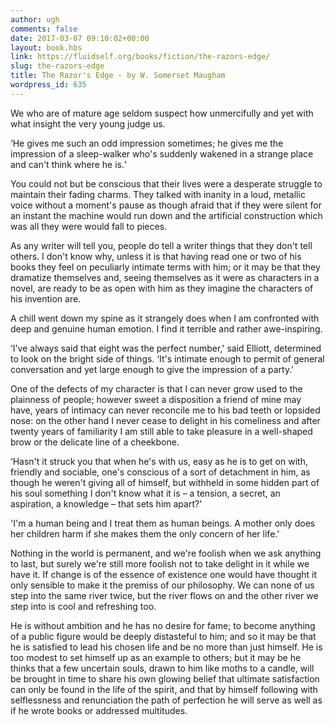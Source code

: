 ```yaml
---
author: ugh
comments: false
date: 2017-03-07 09:10:02+00:00
layout: book.hbs
link: https://fluidself.org/books/fiction/the-razors-edge/
slug: the-razors-edge
title: The Razor's Edge - by W. Somerset Maugham
wordpress_id: 635
---
```


We who are of mature age seldom suspect how unmercifully and yet with what insight the very young judge us.

‘He gives me such an odd impression sometimes; he gives me the impression of a sleep-walker who's suddenly wakened in a strange place and can't think where he is.‘

You could not but be conscious that their lives were a desperate struggle to maintain their fading charms. They talked with inanity in a loud, metallic voice without a moment's pause as though afraid that if they were silent for an instant the machine would run down and the artificial construction which was all they were would fall to pieces.

As any writer will tell you, people do tell a writer things that they don't tell others. I don't know why, unless it is that having read one or two of his books they feel on peculiarly intimate terms with him; or it may be that they dramatize themselves and, seeing themselves as it were as characters in a novel, are ready to be as open with him as they imagine the characters of his invention are.

A chill went down my spine as it strangely does when I am confronted with deep and genuine human emotion. I find it terrible and rather awe-inspiring.

‘I've always said that eight was the perfect number,' said Elliott, determined to look on the bright side of things. ‘It's intimate enough to permit of general conversation and yet large enough to give the impression of a party.'

One of the defects of my character is that I can never grow used to the plainness of people; however sweet a disposition a friend of mine may have, years of intimacy can never reconcile me to his bad teeth or lopsided nose: on the other hand I never cease to delight in his comeliness and after twenty years of familiarity I am still able to take pleasure in a well-shaped brow or the delicate line of a cheekbone.

‘Hasn't it struck you that when he's with us, easy as he is to get on with, friendly and sociable, one's conscious of a sort of detachment in him, as though he weren't giving all of himself, but withheld in some hidden part of his soul something I don't know what it is – a tension, a secret, an aspiration, a knowledge – that sets him apart?'

'I'm a human being and I treat them as human beings. A mother only does her children harm if she makes them the only concern of her life.'

Nothing in the world is permanent, and we're foolish when we ask anything to last, but surely we're still more foolish not to take delight in it while we have it. If change is of the essence of existence one would have thought it only sensible to make it the premiss of our philosophy. We can none of us step into the same river twice, but the river flows on and the other river we step into is cool and refreshing too.

He is without ambition and he has no desire for fame; to become anything of a public figure would be deeply distasteful to him; and so it may be that he is satisfied to lead his chosen life and be no more than just himself. He is too modest to set himself up as an example to others; but it may be he thinks that a few uncertain souls, drawn to him like moths to a candle, will be brought in time to share his own glowing belief that ultimate satisfaction can only be found in the life of the spirit, and that by himself following with selflessness and renunciation the path of perfection he will serve as well as if he wrote books or addressed multitudes.
